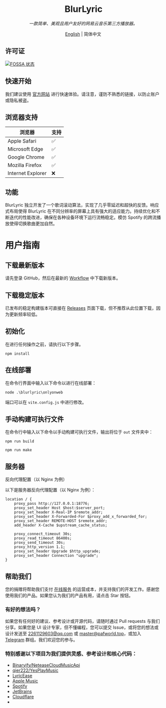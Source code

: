 <h1 align="center"><img src="https://blurlyric.app/favicon.svg" alt="img" style="zoom:3%;" />BlurLyric</h1>

<p align="center"><i>一款简单、美观且用户友好的网易云音乐第三方播放器。</i></p>

<p align="center"><a href="README.md">English</a> | 简体中文</p>

## 许可证

[![FOSSA 状态](https://app.fossa.com/api/projects/git%2Bgithub.com%2FProject-And-Factory%2FBlurLyric.svg?type=large)](https://app.fossa.com/projects/git%2Bgithub.com%2FProject-And-Factory%2FBlurLyric?ref=badge_large)

## 快速开始

我们建议使用 [官方网站](https://web.blurlyric.app/) 进行快速体验。请注意，谨防不熟悉的链接，以防止账户或隐私被盗。

## 浏览器支持

| 浏览器             | 支持     |
| ----------------- | -------- |
| Apple Safari      | ✅       |
| Microsoft Edge    | ✅       |
| Google Chrome     | ✅       |
| Mozilla Firefox   | ✅       |
| Internet Explorer | ❌       |

## 功能

BlurLyric 独立开发了一个歌词滚动算法，实现了几乎零延迟和超快的反馈。响应式布局使得 BlurLyric 在不同分辨率的屏幕上具有强大的适应能力。持续优化和不断迭代的性能改进，确保在各种设备环境下运行流畅稳定。模仿 Spotify 的跨流播放使得切换歌曲更加自然。

# 用户指南

## 下载最新版本

请先登录 GitHub，然后在最新的 [Workflow](https://github.com/gozaoo/BlurLyric/actions/workflows/node.js.yml) 中下载新版本。

## 下载稳定版本

已发布的稳定构建版本可直接在 [Releases](https://github.com/gozaoo/BlurLyric2.0/releases) 页面下载，但不推荐从此位置下载，因为更新频率较低。

## 初始化

在进行任何操作之前，请执行以下步骤。

```
npm install
```

## 在线部署

在命令行界面中输入以下命令以进行在线部署：

```
node .\blurlyric\onlyonweb
```

端口可以在 `vite.config.js` 中进行修改。

## 手动构建可执行文件

在命令行中输入以下命令以手动构建可执行文件，输出将位于 `out` 文件夹中：

```
npm run build
```

```
npm run make
```

## 服务器

反向代理配置（以 Nginx 为例）

以下是服务器反向代理配置（以 Nginx 为例）：

```
location / {
    proxy_pass http://127.0.0.1:18776;
    proxy_set_header Host $host:$server_port;
    proxy_set_header X-Real-IP $remote_addr;
    proxy_set_header X-Forwarded-For $proxy_add_x_forwarded_for;
    proxy_set_header REMOTE-HOST $remote_addr;
    add_header X-Cache $upstream_cache_status;

    proxy_connect_timeout 30s;
    proxy_read_timeout 86400s;
    proxy_send_timeout 30s;
    proxy_http_version 1.1;
    proxy_set_header Upgrade $http_upgrade;
    proxy_set_header Connection "upgrade";
}
```

## 帮助我们

您的捐赠将帮助我们支付 [在线服务](https://web.blurlyric.app/) 的运营成本，并支持我们的开发工作。感谢您使用我们的产品。如果您认为我们的产品有用，请点击 Star 按钮。

### 有好的想法吗？

如果您有任何好的建议、参考设计或开源代码，请随时通过 Pull requests 与我们分享。如果您是 UI 设计专家，但不懂编程，您可以提交 Issue，或将您的想法或设计发送至 [2261129603@qq.com](mailto:2261129603@qq.com) 或 [master@pafworld.top](mailto:master@pafworld.top)，或加入 [Telegram](https://t.me/pafnetwork) 群组。我们欢迎您的参与。

### 特别感谢以下项目为我们提供灵感、参考设计和核心代码：

- [Binaryify/NeteaseCloudMusicApi](https://github.com/Binaryify/NeteaseCloudMusicApi)
- [qier222/YesPlayMusic](https://github.com/qier222/YesPlayMusic)
- [LyricEase](https://apps.microsoft.com/store/detail/lyricease/9N1MKDF0F4GT?hl=zh-cn&gl=CN)
- [Apple Music](https://www.apple.com/apple-music/)
- [Spotify](https://www.spotify.com/)
- [JetBrains](https://www.jetbrains.com/)
- [Cloudflare](https://www.cloudflare.com/)
- 
